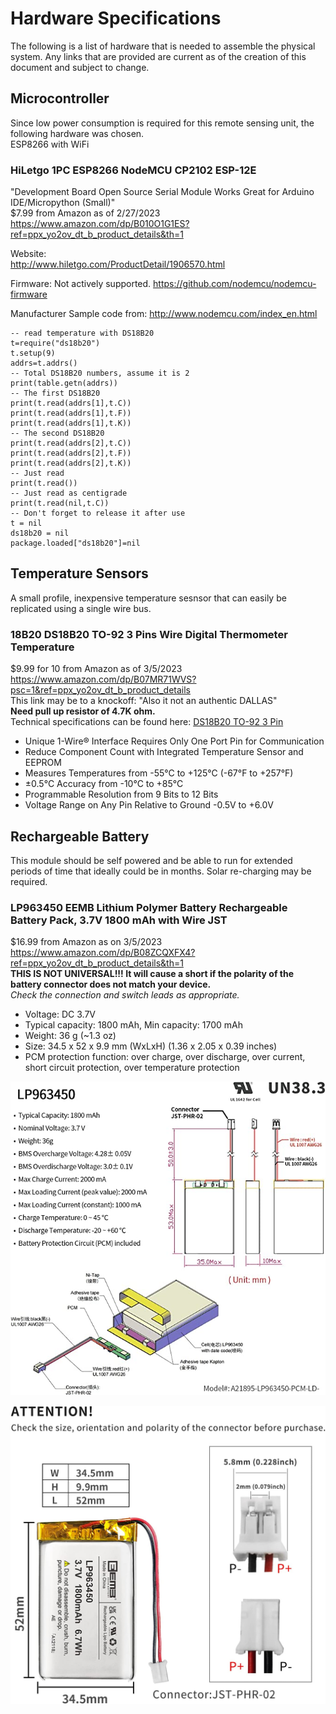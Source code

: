 # Hardware Specifications
The following is a list of hardware that is needed to assemble the physical system. Any links that are provided are current as of the creation of this document and subject to change. 

## Microcontroller
Since low power consumption is required for this remote sensing unit, the following hardware was chosen.  
ESP8266 with WiFi  
### HiLetgo 1PC ESP8266 NodeMCU CP2102 ESP-12E ###  
"Development Board Open Source Serial Module Works Great for Arduino IDE/Micropython (Small)"  
$7.99 from Amazon as of 2/27/2023  
https://www.amazon.com/dp/B010O1G1ES?ref=ppx_yo2ov_dt_b_product_details&th=1  

Website:  
http://www.hiletgo.com/ProductDetail/1906570.html  

Firmware:  Not actively supported.
https://github.com/nodemcu/nodemcu-firmware  

Manufacturer Sample code from: http://www.nodemcu.com/index_en.html   

    -- read temperature with DS18B20  
    t=require("ds18b20")  
    t.setup(9)  
    addrs=t.addrs()  
    -- Total DS18B20 numbers, assume it is 2  
    print(table.getn(addrs))  
    -- The first DS18B20  
    print(t.read(addrs[1],t.C))  
    print(t.read(addrs[1],t.F))  
    print(t.read(addrs[1],t.K))  
    -- The second DS18B20  
    print(t.read(addrs[2],t.C))  
    print(t.read(addrs[2],t.F))  
    print(t.read(addrs[2],t.K))  
    -- Just read  
    print(t.read())  
    -- Just read as centigrade  
    print(t.read(nil,t.C))  
    -- Don't forget to release it after use  
    t = nil  
    ds18b20 = nil  
    package.loaded["ds18b20"]=nil  


## Temperature Sensors  
A small profile, inexpensive temperature sesnsor that can easily be replicated using a single wire bus.
### 18B20 DS18B20 TO-92 3 Pins Wire Digital Thermometer Temperature ###  
 $9.99 for 10 from Amazon as of 3/5/2023  
 https://www.amazon.com/dp/B07MR71WVS?psc=1&ref=ppx_yo2ov_dt_b_product_details  
 This link may be to a knockoff: "Also it not an authentic DALLAS"  
 __Need pull up resistor of 4.7K ohm.__  
Technical specifications can be found here: [DS18B20 TO-92 3 Pin](Specification_Dcouments/604-00070-DS18B20-Manufacturer-Datasheet.pdf)
- Unique 1-Wire® Interface Requires Only One Port
Pin for Communication  
- Reduce Component Count with Integrated
Temperature Sensor and EEPROM  
- Measures Temperatures from -55°C to +125°C (-67°F to +257°F)  
- ±0.5°C Accuracy from -10°C to +85°C  
- Programmable Resolution from 9 Bits to 12 Bits  
- Voltage Range on Any Pin Relative to Ground -0.5V to +6.0V  

## Rechargeable Battery  
This module should be self powered and be able to run for extended periods of time that ideally could be in months. Solar re-charging may be required.  
### LP963450 EEMB Lithium Polymer Battery Rechargeable Battery Pack, 3.7V 1800 mAh with Wire JST ###
$16.99 from Amazon as on 3/5/2023  
https://www.amazon.com/dp/B08ZCQXFX4?ref=ppx_yo2ov_dt_b_product_details&th=1  
__THIS IS NOT UNIVERSAL!!! It will cause a short if the polarity of the battery connector does not match your device.__  
_Check the connection and switch leads as appropriate._  
* Voltage: DC 3.7V  
* Typical capacity: 1800 mAh, Min capacity: 1700 mAh  
*  Weight: 36 g  (~1.3 oz)
* Size: 34.5 x 52 x 9.9 mm (WxLxH) (1.36 x 2.05 x 0.39 inches)  
* PCM protection function: over charge, over discharge, over current, short circuit protection, over temperature protection  

![Battery Specifications](Specification_Dcouments/71Fxr+4uA-L._AC_SX679_.jpg "LP963450 Specifications")  
  
![Battery Dimensions](Specification_Dcouments/61d6W+f6iIL._AC_SL1500_.jpg "LP963450 Dimensions") 

